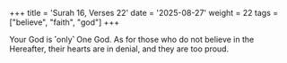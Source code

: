 +++
title = 'Surah 16, Verses 22'
date = '2025-08-27'
weight = 22
tags = ["believe", "faith", "god"]
+++

Your God is ˹only˺ One God. As for those who do not believe in the Hereafter, their hearts are in denial, and they are too proud.